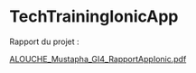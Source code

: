 # TechTrainingIonicApp  

Rapport du projet :

[ALOUCHE_Mustapha_GI4_RapportAppIonic.pdf](https://github.com/Alouche-Mustapha/TechTrainingIonicApp/files/8513424/ALOUCHE_Mustapha_GI4_RapportAppIonic.pdf)
